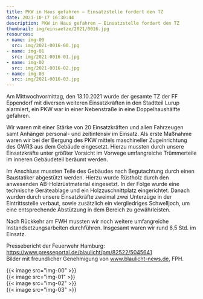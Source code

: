 ```yaml
---
title: PKW in Haus gefahren – Einsatzstelle fordert den TZ
date: 2021-10-17 16:30:44
description: PKW in Haus gefahren – Einsatzstelle fordert den TZ
thumbnail: img/einsaetze/2021/0016.jpg
resources:
- name: img-00
  src: img/2021-0016-00.jpg
- name: img-01
  src: img/2021-0016-01.jpg
- name: img-02
  src: img/2021-0016-02.jpg
- name: img-03
  src: img/2021-0016-03.jpg
---
```


Am Mittwochvormittag, den 13.10.2021 wurde der gesamte TZ der FF Eppendorf mit diversen weiteren Einsatzkräften in den Stadtteil Lurup alarmiert, ein PKW war in einer Nebenstraße in eine Doppelhaushälfte gefahren.

Wir waren mit einer Stärke von 20 Einsatzkräften und allen Fahrzeugen samt Anhänger personal- und zeitintensiv im Einsatz.
Als erste Maßnahme waren wir bei der Bergung des PKW mittels maschineller Zugeinrichtung des GWR3 aus dem Gebäude eingesetzt.
Hierzu mussten durch unsere Einsatzkräfte unter größter Vorsicht im Vorwege umfangreiche Trümmerteile im inneren Gebäudeteil beräumt werden.

Im Anschluss mussten Teile des Gebäudes nach Begutachtung durch einen Baustatiker abgestützt werden.
Hierzu wurde Rüstholz durch den anwesenden AB-Holzrüstmaterial eingesetzt.
In der Folge wurde eine technische Geräteablage und ein Holzzuschnittplatz eingerichtet.
Danach wurden durch unsere Einsatzkräfte zweimal zwei Unterzüge in der Eintrittsstelle verbaut, sowie zusätzlich ein viergliedriges Schwelljoch, um eine entsprechende Abstützung in dem Bereich zu gewährleisten.

Nach Rückkehr am FWH mussten wir noch weitere umfangreiche Instandsetzungsarbeiten durchführen.
Insgesamt waren wir rund 6,5 Std. im Einsatz.

Pressebericht der Feuerwehr Hamburg: https://www.presseportal.de/blaulicht/pm/82522/5045641  
Bilder mit freundlicher Genehmigung von www.blaulicht-news.de, FPH.

{{< image src="img-00" >}}  
{{< image src="img-01" >}}  
{{< image src="img-02" >}}  
{{< image src="img-03" >}}  
